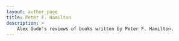 ```yaml
---
layout: author_page
title: Peter F. Hamilton
description: >
    Alex Gude's reviews of books written by Peter F. Hamilton.
---
```


